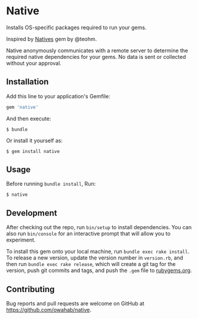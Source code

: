 # Native

Installs OS-specific packages required to run your gems.

Inspired by [Natives](https://github.com/teohm/natives) gem by @teohm.

Native anonymously communicates with a remote server to determine the required
native dependencies for your gems. No data is sent or collected without your
approval.

## Installation

Add this line to your application's Gemfile:

```ruby
gem 'native'
```

And then execute:

    $ bundle

Or install it yourself as:

    $ gem install native

## Usage

Before running `bundle install`, Run:

    $ native

## Development

After checking out the repo, run `bin/setup` to install dependencies. You can also run `bin/console` for an interactive prompt that will allow you to experiment.

To install this gem onto your local machine, run `bundle exec rake install`. To release a new version, update the version number in `version.rb`, and then run `bundle exec rake release`, which will create a git tag for the version, push git commits and tags, and push the `.gem` file to [rubygems.org](https://rubygems.org).

## Contributing

Bug reports and pull requests are welcome on GitHub at https://github.com/owahab/native.
